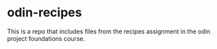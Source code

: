 # odin-recipes
This is a repo that includes files from the recipes assignment in the odin project foundations course. 

